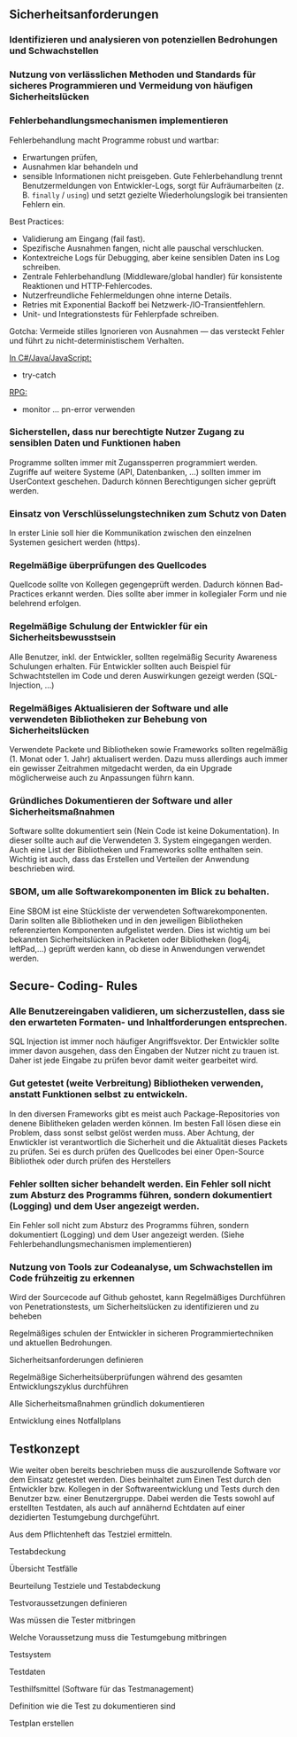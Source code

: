 ## Sicherheitsanforderungen

### Identifizieren und analysieren von potenziellen Bedrohungen und Schwachstellen

### Nutzung von verlässlichen Methoden und Standards für sicheres Programmieren und Vermeidung von häufigen Sicherheitslücken

### Fehlerbehandlungsmechanismen implementieren

Fehlerbehandlung macht Programme robust und wartbar: 
* Erwartungen prüfen, 
* Ausnahmen klar behandeln und 
* sensible Informationen nicht preisgeben. 
Gute Fehlerbehandlung trennt Benutzermeldungen von Entwickler-Logs, sorgt für Aufräumarbeiten (z. B. `finally` / `using`) und setzt gezielte Wiederholungslogik bei transienten Fehlern ein.

Best Practices:
- Validierung am Eingang (fail fast).
- Spezifische Ausnahmen fangen, nicht alle pauschal verschlucken.
- Kontextreiche Logs für Debugging, aber keine sensiblen Daten ins Log schreiben.
- Zentrale Fehlerbehandlung (Middleware/global handler) für konsistente Reaktionen und HTTP-Fehlercodes.
- Nutzerfreundliche Fehlermeldungen ohne interne Details.
- Retries mit Exponential Backoff bei Netzwerk-/IO-Transientfehlern.
- Unit- und Integrationstests für Fehlerpfade schreiben.

Gotcha: Vermeide stilles Ignorieren von Ausnahmen — das versteckt Fehler und führt zu nicht-deterministischem Verhalten.

<u>In C#/Java/JavaScript:</u>
- try-catch

<u>RPG:</u>
- monitor ... pn-error
verwenden

### Sicherstellen, dass nur berechtigte Nutzer Zugang zu sensiblen Daten und Funktionen haben

Programme sollten immer mit Zuganssperren programmiert werden. Zugriffe auf weitere Systeme (API, Datenbanken, ...) sollten immer im UserContext geschehen. Dadurch können Berechtigungen sicher geprüft werden.

### Einsatz von Verschlüsselungstechniken zum Schutz von Daten

In erster Linie soll hier die Kommunikation zwischen den einzelnen Systemen gesichert werden (https). 

### Regelmäßige überprüfungen des Quellcodes

Quellcode sollte von Kollegen gegengeprüft werden. Dadurch können Bad-Practices erkannt werden. Dies sollte aber immer in kollegialer Form und nie belehrend erfolgen. 

### Regelmäßige Schulung der Entwickler für ein Sicherheitsbewusstsein

Alle Benutzer, inkl. der Entwickler, sollten regelmäßig Security Awareness Schulungen erhalten. Für Entwickler sollten auch Beispiel für Schwachtstellen im Code und deren Auswirkungen gezeigt werden (SQL-Injection, ...)

### Regelmäßiges Aktualisieren der Software und alle verwendeten Bibliotheken zur Behebung von Sicherheitslücken 

Verwendete Packete und Bibliotheken sowie Frameworks sollten regelmäßig (1. Monat oder 1. Jahr) aktualisert werden. Dazu muss allerdings auch immer ein gewisser Zeitrahmen mitgedacht werden, da ein Upgrade möglicherweise auch zu Anpassungen führn kann.

### Gründliches Dokumentieren der Software und aller Sicherheitsmaßnahmen

Software sollte dokumentiert sein (Nein Code ist keine Dokumentation). In dieser sollte auch auf die Verwendeten 3. System eingegangen werden. Auch eine List der Bibliotheken und Frameworks sollte enthalten sein.
Wichtig ist auch, dass das Erstellen und Verteilen der Anwendung beschrieben wird.

### SBOM, um alle Softwarekomponenten im Blick zu behalten. 

Eine SBOM ist eine Stückliste der verwendeten Softwarekomponenten. Darin sollten alle Bibliotheken und in den jeweiligen Bibliotheken referenzierten Komponenten aufgelistet werden.
Dies ist wichtig um bei bekannten Sicherheitslücken in Packeten oder Bibliotheken (log4j, leftPad,...) geprüft werden kann, ob diese in Anwendungen verwendet werden.

## Secure- Coding- Rules

### Alle Benutzereingaben validieren, um sicherzustellen, dass sie den erwarteten Formaten- und Inhaltforderungen entsprechen. 

SQL Injection ist immer noch häufiger Angriffsvektor. Der Entwickler sollte immer davon ausgehen, dass den Eingaben der Nutzer nicht zu trauen ist. Daher ist jede Eingabe zu prüfen bevor damit weiter gearbeitet wird.

### Gut getestet (weite Verbreitung) Bibliotheken verwenden, anstatt Funktionen selbst zu entwickeln.

In den diversen Frameworks gibt es meist auch Package-Repositories von denene Biblitheken geladen werden können. Im besten Fall lösen diese ein Problem, dass sonst selbst gelöst werden muss. Aber Achtung, der Enwtickler ist verantwortlich die Sicherheit und die Aktualität dieses Packets zu prüfen. Sei es durch prüfen des Quellcodes bei einer Open-Source Bibliothek oder durch prüfen des Herstellers

### Fehler sollten sicher behandelt werden. Ein Fehler soll nicht zum Absturz des Programms führen, sondern dokumentiert (Logging) und dem User angezeigt werden. 

Ein Fehler soll nicht zum Absturz des Programms führen, sondern dokumentiert (Logging) und dem User angezeigt werden. (Siehe Fehlerbehandlungsmechanismen implementieren)

### Nutzung von Tools zur Codeanalyse, um Schwachstellen im Code frühzeitig zu erkennen

Wird der Sourcecode auf Github gehostet, kann 
Regelmäßiges Durchführen von Penetrationstests, um Sicherheitslücken zu identifizieren und zu beheben

Regelmäßiges schulen der Entwickler in sicheren Programmiertechniken und aktuellen Bedrohungen.

Sicherheitsanforderungen definieren

Regelmäßige Sicherheitsüberprüfungen während des gesamten Entwicklungszyklus durchführen

Alle Sicherheitsmaßnahmen gründlich dokumentieren

Entwicklung eines Notfallplans

## Testkonzept

Wie weiter oben bereits beschrieben muss die auszurollende Software vor dem Einsatz getestet werden. Dies beinhaltet zum Einen Test durch den Entwickler bzw. Kollegen in der Softwareentwicklung und Tests durch den Benutzer bzw. einer Benutzergruppe. Dabei werden die Tests sowohl auf erstellten Testdaten, als auch auf annähernd Echtdaten auf einer dezidierten Testumgebung durchgeführt.

Aus dem Pflichtenheft das Testziel ermitteln.

Testabdeckung

Übersicht Testfälle

Beurteilung Testziele und Testabdeckung

Testvoraussetzungen definieren

Was müssen die Tester mitbringen

Welche Voraussetzung muss die Testumgebung mitbringen

Testsystem

Testdaten

Testhilfsmittel (Software für das Testmanagement)

Definition wie die Test zu dokumentieren sind

Testplan erstellen